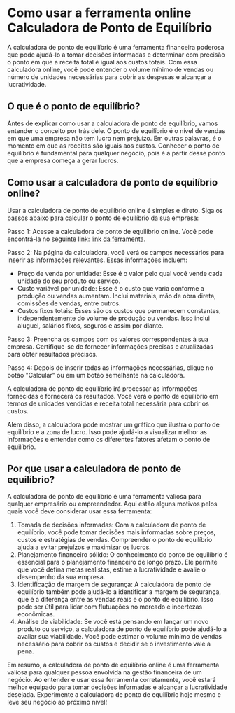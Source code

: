 Como usar a ferramenta online Calculadora de Ponto de Equilíbrio
================================================================

A calculadora de ponto de equilíbrio é uma ferramenta financeira poderosa que pode ajudá-lo a tomar decisões informadas e determinar com precisão o ponto em que a receita total é igual aos custos totais. Com essa calculadora online, você pode entender o volume mínimo de vendas ou número de unidades necessárias para cobrir as despesas e alcançar a lucratividade.

O que é o ponto de equilíbrio?
------------------------------

Antes de explicar como usar a calculadora de ponto de equilíbrio, vamos entender o conceito por trás dele. O ponto de equilíbrio é o nível de vendas em que uma empresa não tem lucro nem prejuízo. Em outras palavras, é o momento em que as receitas são iguais aos custos. Conhecer o ponto de equilíbrio é fundamental para qualquer negócio, pois é a partir desse ponto que a empresa começa a gerar lucros.

Como usar a calculadora de ponto de equilíbrio online?
------------------------------------------------------

Usar a calculadora de ponto de equilíbrio online é simples e direto. Siga os passos abaixo para calcular o ponto de equilíbrio da sua empresa:

Passo 1: Acesse a calculadora de ponto de equilíbrio online. Você pode encontrá-la no seguinte link: [link da ferramenta](https://www.onlinecalculatorsfree.com/pt/financial/break-even-calculator.html).

Passo 2: Na página da calculadora, você verá os campos necessários para inserir as informações relevantes. Essas informações incluem:

- Preço de venda por unidade: Esse é o valor pelo qual você vende cada unidade do seu produto ou serviço.
- Custo variável por unidade: Esse é o custo que varia conforme a produção ou vendas aumentam. Inclui materiais, mão de obra direta, comissões de vendas, entre outros.
- Custos fixos totais: Esses são os custos que permanecem constantes, independentemente do volume de produção ou vendas. Isso inclui aluguel, salários fixos, seguros e assim por diante.

Passo 3: Preencha os campos com os valores correspondentes à sua empresa. Certifique-se de fornecer informações precisas e atualizadas para obter resultados precisos.

Passo 4: Depois de inserir todas as informações necessárias, clique no botão "Calcular" ou em um botão semelhante na calculadora.

A calculadora de ponto de equilíbrio irá processar as informações fornecidas e fornecerá os resultados. Você verá o ponto de equilíbrio em termos de unidades vendidas e receita total necessária para cobrir os custos.

Além disso, a calculadora pode mostrar um gráfico que ilustra o ponto de equilíbrio e a zona de lucro. Isso pode ajudá-lo a visualizar melhor as informações e entender como os diferentes fatores afetam o ponto de equilíbrio.

Por que usar a calculadora de ponto de equilíbrio?
--------------------------------------------------

A calculadora de ponto de equilíbrio é uma ferramenta valiosa para qualquer empresário ou empreendedor. Aqui estão alguns motivos pelos quais você deve considerar usar essa ferramenta:

1. Tomada de decisões informadas: Com a calculadora de ponto de equilíbrio, você pode tomar decisões mais informadas sobre preços, custos e estratégias de vendas. Compreender o ponto de equilíbrio ajuda a evitar prejuízos e maximizar os lucros.
2. Planejamento financeiro sólido: O conhecimento do ponto de equilíbrio é essencial para o planejamento financeiro de longo prazo. Ele permite que você defina metas realistas, estime a lucratividade e avalie o desempenho da sua empresa.
3. Identificação de margem de segurança: A calculadora de ponto de equilíbrio também pode ajudá-lo a identificar a margem de segurança, que é a diferença entre as vendas reais e o ponto de equilíbrio. Isso pode ser útil para lidar com flutuações no mercado e incertezas econômicas.
4. Análise de viabilidade: Se você está pensando em lançar um novo produto ou serviço, a calculadora de ponto de equilíbrio pode ajudá-lo a avaliar sua viabilidade. Você pode estimar o volume mínimo de vendas necessário para cobrir os custos e decidir se o investimento vale a pena.

Em resumo, a calculadora de ponto de equilíbrio online é uma ferramenta valiosa para qualquer pessoa envolvida na gestão financeira de um negócio. Ao entender e usar essa ferramenta corretamente, você estará melhor equipado para tomar decisões informadas e alcançar a lucratividade desejada. Experimente a calculadora de ponto de equilíbrio hoje mesmo e leve seu negócio ao próximo nível!